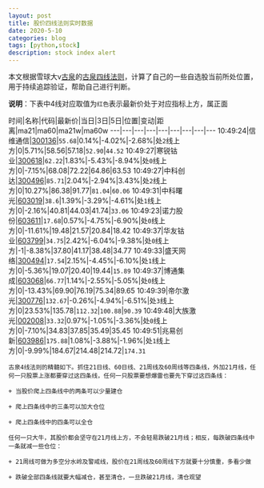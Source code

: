 ```yaml
---
layout: post
title: 股价四线法则实时数据
date: 2020-5-10
categories: blog
tags: [python,stock]
description: stock index alert
---
```



本文根据雪球大v[古泉](https://xueqiu.com/u/7148646888)的[古泉四线法则](https://xueqiu.com/7148646888/130498192)，计算了自己的一些自选股当前所处位置，用于持续追踪验证，帮助自己进行判断。

**说明**：下表中4线对应取值为`红色`表示最新价处于对应指标上方，属正面

时间|名称|代码|最新价|当日|3日|5日|位置|变动|距离|ma21|ma60|ma21w|ma60w
---|---|---|---|---|---|---|---|---
10:49:24|信维通信|[300136](https://xueqiu.com/S/SZ300136)|`55.68`|0.14%|-4.02%|-2.68%|处`2`线上方|0|5.71%|58.56|57.18|`52.90`|`44.52`
10:49:27|寒锐钴业|[300618](https://xueqiu.com/S/SZ300618)|`62.22`|1.83%|-5.43%|-8.94%|处`0`线上方|0|-7.15%|68.08|72.22|64.86|63.53
10:49:27|中科创达|[300496](https://xueqiu.com/S/SZ300496)|`85.71`|2.04%|-2.94%|3.43%|处`2`线上方|0|10.27%|86.38|91.77|`81.04`|`60.06`
10:49:31|中科曙光|[603019](https://xueqiu.com/S/SH603019)|`38.6`|1.39%|-3.29%|-4.61%|处`1`线上方|0|-2.16%|40.81|44.03|41.74|`33.06`
10:49:23|诺力股份|[603611](https://xueqiu.com/S/SH603611)|`17.68`|0.57%|-4.75%|-6.90%|处`0`线上方|0|-11.61%|19.48|21.57|20.84|18.42
10:49:37|华友钴业|[603799](https://xueqiu.com/S/SH603799)|`34.75`|2.42%|-6.04%|-9.38%|处`0`线上方|-1|-8.38%|37.80|41.17|38.48|34.77
10:49:33|盛天网络|[300494](https://xueqiu.com/S/SZ300494)|`17.54`|2.15%|-4.45%|-6.10%|处`1`线上方|0|-5.36%|19.07|20.40|19.44|`15.89`
10:49:37|博通集成|[603068](https://xueqiu.com/S/SH603068)|`66.77`|1.14%|-2.55%|-5.05%|处`0`线上方|0|-13.43%|69.90|76.19|75.34|89.65
10:49:39|帝尔激光|[300776](https://xueqiu.com/S/SZ300776)|`132.67`|-0.26%|-4.94%|-6.51%|处`3`线上方|0|23.53%|135.78|`112.32`|`100.88`|`90.39`
10:49:48|大族激光|[002008](https://xueqiu.com/S/SZ002008)|`33.32`|0.97%|-1.05%|-3.36%|处`0`线上方|0|-7.10%|34.83|37.85|35.49|35.45
10:49:51|兆易创新|[603986](https://xueqiu.com/S/SH603986)|`175.88`|1.08%|-3.88%|-1.96%|处`1`线上方|0|-9.99%|184.67|214.48|214.72|`174.31`

```
古泉4线法则的精髓如下。抓住21日线、60日线、21周线及60周线等四条线，外加21月线，任何一只股票上涨都要穿过这四条线，任何一只股票要想爆雷也要先下穿过这四条线：

+ 当股价爬上四条线中的两条可以少量建仓

+ 爬上四条线中的三条可以加大仓位

+ 爬上四条线中的四条可以全仓

任何一只大牛，其股价都会坚守在21月线上方，不会轻易跌破21月线；相反，每跌破四条线中一条就减一些仓位：

+ 21周线可做为多空分水岭及警戒线，股价在21周线及60周线下方就要十分慎重，多看少做

+ 跌破全部四条线就要大幅减仓，甚至清仓，一旦跌破21月线，清仓观望
```